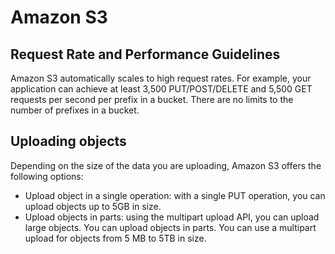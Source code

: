 # Amazon S3

## Request Rate and Performance Guidelines
Amazon S3 automatically scales to high request rates. For example, your application can achieve at least 3,500 PUT/POST/DELETE and 5,500 GET requests per second per prefix in a bucket. There are no limits to the number of prefixes in a bucket.

## Uploading objects
Depending on the size of the data you are uploading, Amazon S3 offers the following options:
- Upload object in a single operation: with a single PUT operation, you can upload objects up to 5GB in size. 
- Upload objects in parts: using the multipart upload API, you can upload large objects. You can upload objects in parts. You can use a multipart upload for objects from 5 MB to 5TB in size.